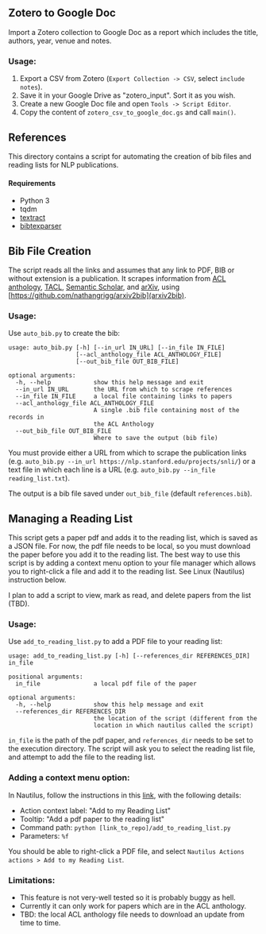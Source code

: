 ## Zotero to Google Doc

Import a Zotero collection to Google Doc as a report which includes the title, authors, year, venue and notes. 

### Usage:

1. Export a CSV from Zotero (`Export Collection -> CSV`, select `include notes`). 
2. Save it in your Google Drive as "zotero_input". Sort it as you wish. 
3. Create a new Google Doc file and open `Tools -> Script Editor`.  
4. Copy the content of `zotero_csv_to_google_doc.gs` and call `main()`. 


## References

This directory contains a script for automating the creation of bib files and reading lists for NLP publications.

#### Requirements

* Python 3
* tqdm
* [textract](http://textract.readthedocs.io/en/latest/installation.html)
* [bibtexparser](https://bibtexparser.readthedocs.io/en/master/)

## Bib File Creation

The script reads all the links and assumes that any link to PDF, BIB or without extension is a publication.
It scrapes information from [ACL anthology](http://aclweb.org/anthology/), [TACL](https://transacl.org/ojs/index.php/tacl/),
[Semantic Scholar](https://www.semanticscholar.org),
and [arXiv](https://arxiv.org), using [https://github.com/nathangrigg/arxiv2bib](arxiv2bib).

### Usage:

Use `auto_bib.py` to create the bib:

```
usage: auto_bib.py [-h] [--in_url IN_URL] [--in_file IN_FILE]
                   [--acl_anthology_file ACL_ANTHOLOGY_FILE]
                   [--out_bib_file OUT_BIB_FILE]

optional arguments:
  -h, --help            show this help message and exit
  --in_url IN_URL       the URL from which to scrape references
  --in_file IN_FILE     a local file containing links to papers
  --acl_anthology_file ACL_ANTHOLOGY_FILE
                        A single .bib file containing most of the records in
                        the ACL Anthology
  --out_bib_file OUT_BIB_FILE
                        Where to save the output (bib file)
```

You must provide either a URL from which to scrape the publication links (e.g. `auto_bib.py --in_url https://nlp.stanford.edu/projects/snli/`)
or a text file in which each line is a URL (e.g. `auto_bib.py --in_file reading_list.txt`).

The output is a bib file saved under `out_bib_file` (default `references.bib`).

## Managing a Reading List

This script gets a paper pdf and adds it to the reading list, which is saved as a JSON file.
For now, the pdf file needs to be local, so you must download the paper before you add it to the reading list.
The best way to use this script is by adding a context menu option to your file manager 
which allows you to right-click a file and add it to the reading list.
See Linux (Nautilus) instruction below.  

I plan to add a script to view, mark as read, and delete papers from the list (TBD).

### Usage:

Use `add_to_reading_list.py` to add a PDF file to your reading list:

```
usage: add_to_reading_list.py [-h] [--references_dir REFERENCES_DIR] in_file

positional arguments:
  in_file               a local pdf file of the paper

optional arguments:
  -h, --help            show this help message and exit
  --references_dir REFERENCES_DIR
                        the location of the script (different from the
                        location in which nautilus called the script)
```

`in_file` is the path of the pdf paper, and `references_dir` needs to be set to the execution directory.
The script will ask you to select the reading list file, and attempt to add the file to the reading list.

### Adding a context menu option:

In Nautilus, follow the instructions in this [link](https://www.howtogeek.com/116807/how-to-easily-add-custom-right-click-options-to-ubuntus-file-manager/), with the following details:

- Action context label: "Add to my Reading List"
- Tooltip: "Add a pdf paper to the reading list"
- Command path: `python [link_to_repo]/add_to_reading_list.py`
- Parameters: `%f`

You should be able to right-click a PDF file, and select `Nautilus Actions actions > Add to my Reading List`. 

### Limitations:

- This feature is not very-well tested so it is probably buggy as hell. 
- Currently it can only work for papers which are in the ACL anthology. 
- TBD: the local ACL anthology file needs to download an update from time to time.




